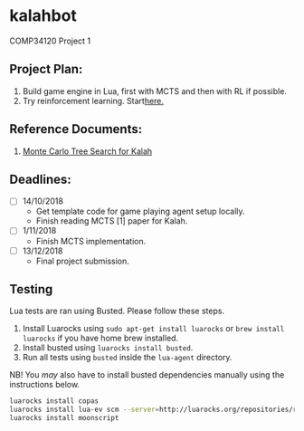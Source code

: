# kalahbot
COMP34120 Project 1

## Project Plan:

1. Build game engine in Lua, first with MCTS and then with RL if possible.
2. Try reinforcement learning. Start[here.](https://medium.com/emergent-future/simple-reinforcement-learning-with-tensorflow-part-0-q-learning-with-tables-and-neural-networks-d195264329d0)


## Reference Documents:

1. [Monte Carlo Tree Search for Kalah](http://www.cs.du.edu/~sturtevant/papers/im-mcts.pdf)

## Deadlines:


- [ ] 14/10/2018 
    - Get template code for game playing agent setup locally.
    - Finish reading MCTS [1] paper for Kalah.
- [ ] 1/11/2018
    - Finish MCTS implementation.
- [ ] 13/12/2018
    - Final project submission.

## Testing

 Lua tests are ran using Busted. Please follow these steps.

 1. Install Luarocks using `sudo apt-get install luarocks` or `brew install luarocks` if you have home brew installed.
 2. Install busted using `luarocks install busted`.
 3. Run all tests using `busted` inside the `lua-agent` directory.

 NB! You _may_ also have to install busted dependencies manually using the instructions below.

```bash
luarocks install copas
luarocks install lua-ev scm --server=http://luarocks.org/repositories/rocks-scm/
luarocks install moonscript
```
